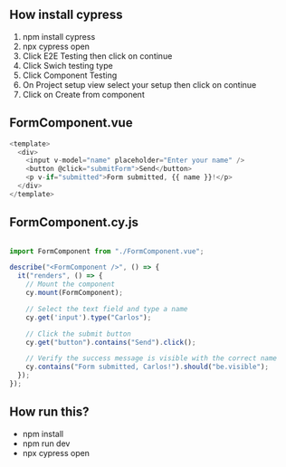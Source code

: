## How install cypress
1. npm install cypress
2. npx cypress open
3. Click E2E Testing then click on continue
4. Click Swich testing type
5. Click Component Testing
6. On Project setup view select your setup then click on continue
7. Click on Create from component 

##  FormComponent.vue
```javascript
<template>
  <div>
    <input v-model="name" placeholder="Enter your name" />
    <button @click="submitForm">Send</button>
    <p v-if="submitted">Form submitted, {{ name }}!</p>
  </div>
</template>
```

## FormComponent.cy.js
```javascript

import FormComponent from "./FormComponent.vue";

describe("<FormComponent />", () => {
  it("renders", () => {
    // Mount the component
    cy.mount(FormComponent);

    // Select the text field and type a name
    cy.get('input').type("Carlos");

    // Click the submit button
    cy.get("button").contains("Send").click();

    // Verify the success message is visible with the correct name
    cy.contains("Form submitted, Carlos!").should("be.visible");
  });
});
```

## How run this?
- npm install
- npm run dev
- npx cypress open